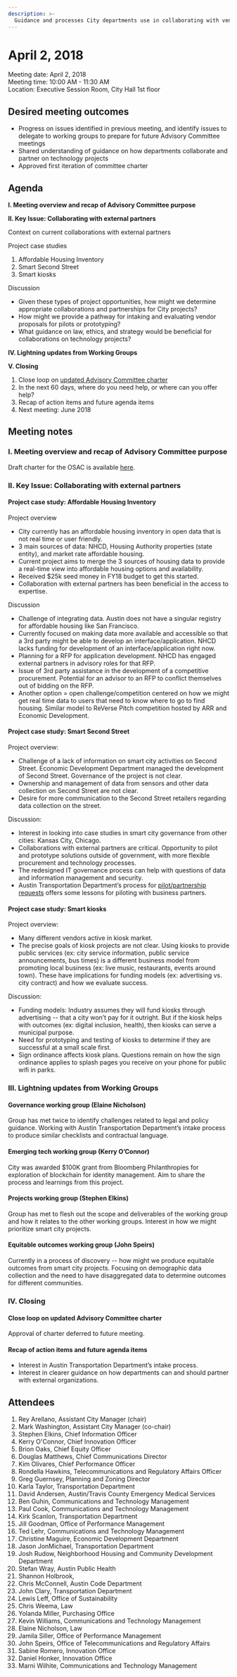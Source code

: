 ```yaml
---
description: >-
  Guidance and processes City departments use in collaborating with vendors on technology projects
---
```

# April 2, 2018

Meeting date: April 2, 2018  
Meeting time: 10:00 AM - 11:30 AM  
Location: Executive Session Room, City Hall 1st floor

## **Desired meeting outcomes**

* Progress on issues identified in previous meeting, and identify issues to delegate to working groups to prepare for future Advisory Committee meetings
* Shared understanding of guidance on how departments collaborate and partner on technology projects
* Approved first iteration of committee charter

## **Agenda**

**I. Meeting overview and recap of Advisory Committee purpose**

**II. Key Issue: Collaborating with external partners**

Context on current collaborations with external partners

Project case studies

1. Affordable Housing Inventory
2. Smart Second Street
3. Smart kiosks

Discussion

* Given these types of project opportunities, how might we determine appropriate collaborations and partnerships for City projects?
* How might we provide a pathway for intaking and evaluating vendor  proposals for pilots or prototyping?
* What guidance on law, ethics, and strategy would be beneficial for collaborations on technology projects?

**IV. Lightning updates from Working Groups**

**V. Closing**

1. Close loop on [updated Advisory Committee charter](https://docs.google.com/document/d/1fwKLo_9YXwOKRKyaOxN1Wxc6i8cirTH24qIVpYsVW2E/edit?usp=sharing)
2. In the next 60 days, where do you need help, or where can you offer help?
3. Recap of action items and future agenda items
4. Next meeting: June 2018

## Meeting notes

### **I. Meeting overview and recap of Advisory Committee purpose**

Draft charter for the OSAC is available [here](https://docs.google.com/document/d/1fwKLo_9YXwOKRKyaOxN1Wxc6i8cirTH24qIVpYsVW2E/edit?usp=sharing).

### **II. Key Issue: Collaborating with external partners**

#### **Project case study: Affordable Housing Inventory**

Project overview

* City currently has an affordable housing inventory in open data that is not real time or user friendly.
* 3 main sources of data: NHCD, Housing Authority properties \(state entity\), and market rate affordable housing.
* Current project aims to merge the 3 sources of housing data to provide a real-time view into affordable housing options and availability.
* Received $25k seed money in FY18 budget to get this started.
* Collaboration with external partners has been beneficial in the access to expertise.

Discussion

* Challenge of integrating data. Austin does not have a singular registry for affordable housing like San Francisco.
* Currently focused on making data more available and accessible so that a 3rd party might be able to develop an interface/application. NHCD lacks funding for development of an interface/application right now.
* Planning for a RFP for application development. NHCD has engaged external partners in advisory roles for that RFP.
* Issue of 3rd party assistance in the development of a competitive procurement. Potential for an advisor to an RFP to conflict themselves out of bidding on the RFP.
* Another option = open challenge/competition centered on how we might get real time data to users that need to know where to go to find housing. Similar model to ReVerse Pitch competition hosted by ARR and Economic Development.

#### **Project case study: Smart Second Street**

Project overview:

* Challenge of a lack of information on smart city activities on Second Street. Economic Development Department managed the development of Second Street. Governance of the project is not clear.
* Ownership and management of data from sensors and other data collection on Second Street are not clear.
* Desire for more communication to the Second Street retailers regarding data collection on the street.

Discussion:

* Interest in looking into case studies in smart city governance from other cities: Kansas City, Chicago.
* Collaborations with external partners are critical. Opportunity to pilot and prototype solutions outside of government, with more flexible procurement and technology processes.
* The redesigned IT governance process can help with questions of data and information management and security.
* Austin Transportation Department’s process for [pilot/partnership requests](https://www.surveymonkey.com/r/COA_P3_Intake) offers some lessons for piloting with business partners.

#### **Project case study: Smart kiosks**

Project overview:

* Many different vendors active in kiosk market.
* The precise goals of kiosk projects are not clear. Using kiosks to provide public services \(ex: city service information, public service announcements, bus times\) is a different business model from promoting local business \(ex: live music, restaurants, events around town\). These have implications for funding models \(ex: advertising vs. city contract\) and how we evaluate success.

Discussion:

* Funding models: Industry assumes they will fund kiosks through advertising -- that a city won’t pay for it outright. But if the kiosk helps with outcomes \(ex: digital inclusion, health\), then kiosks can serve a municipal purpose.
* Need for prototyping and testing of kiosks to determine if they are successful at a small scale first.
* Sign ordinance affects kiosk plans. Questions remain on how the sign ordinance applies to splash pages you receive on your phone for public wifi in parks.

### **III. Lightning updates from Working Groups**

#### **Governance working group \(Elaine Nicholson\)**

Group has met twice to identify challenges related to legal and policy guidance. Working with Austin Transportation Department’s intake process to produce similar checklists and contractual language.

#### **Emerging tech working group \(Kerry O’Connor\)**

City was awarded $100K grant from Bloomberg Philanthropies for exploration of blockchain for identity management. Aim to share the process and learnings from this project.

#### **Projects working group \(Stephen Elkins\)**

Group has met to flesh out the scope and deliverables of the working group and how it relates to the other working groups. Interest in how we might prioritize smart city projects.

#### **Equitable outcomes working group \(John Speirs\)**

Currently in a process of discovery -- how might we produce equitable outcomes from smart city projects. Focusing on demographic data collection and the need to have disaggregated data to determine outcomes for different communities.

### **IV. Closing**

#### Close loop on updated Advisory Committee charter

Approval of charter deferred to future meeting.

#### **Recap of action items and future agenda items**

* Interest in Austin Transportation Department’s intake process.
* Interest in clearer guidance on how departments can and should partner with external organizations.

## **Attendees**

1. Rey Arellano, Assistant City Manager \(chair\)
2. Mark Washington, Assistant City Manager \(co-chair\)
3. Stephen Elkins, Chief Information Officer
4. Kerry O'Connor, Chief Innovation Officer
5. Brion Oaks, Chief Equity Officer
6. Douglas Matthews, Chief Communications Director
7. Kim Olivares, Chief Performance Officer
8. Rondella Hawkins, Telecommunications and Regulatory Affairs Officer
9. Greg Guernsey, Planning and Zoning Director
10. Karla Taylor, Transportation Department
11. David Andersen, Austin/Travis County Emergency Medical Services
12. Ben Guhin, Communications and Technology Management
13. Paul Cook, Communications and Technology Management
14. Kirk Scanlon, Transportation Department
15. Jill Goodman, Office of Performance Management
16. Ted Lehr, Communications and Technology Management
17. Christine Maguire, Economic Development Department
18. Jason JonMichael, Transportation Department
19. Josh Rudow, Neighborhood Housing and Community Development Department
20. Stefan Wray, Austin Public Health
21. Shannon Holbrook,
22. Chris McConnell, Austin Code Department
23. John Clary, Transportation Department
24. Lewis Leff, Office of Sustainability
25. Chris Weema, Law
26. Yolanda Miller, Purchasing Office
27. Kevin Williams, Communications and Technology Management
28. Elaine Nicholson, Law
29. Jamila  Siller, Office of Performance Management
30. John Speirs, Office of Telecommunications and Regulatory Affairs
31. Sabine Romero, Innovation Office
32. Daniel Honker, Innovation Office
33. Marni Wilhite, Communications and Technology Management

